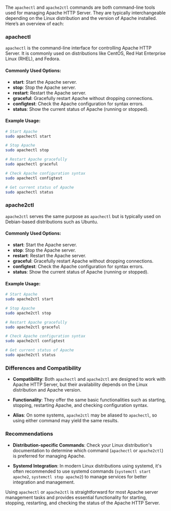 The `apachectl` and `apache2ctl` commands are both command-line tools used for managing Apache HTTP Server. They are typically interchangeable depending on the Linux distribution and the version of Apache installed. Here’s an overview of each:

### apachectl

`apachectl` is the command-line interface for controlling Apache HTTP Server. It is commonly used on distributions like CentOS, Red Hat Enterprise Linux (RHEL), and Fedora.

#### Commonly Used Options:
- **start**: Start the Apache server.
- **stop**: Stop the Apache server.
- **restart**: Restart the Apache server.
- **graceful**: Gracefully restart Apache without dropping connections.
- **configtest**: Check the Apache configuration for syntax errors.
- **status**: Show the current status of Apache (running or stopped).

#### Example Usage:
```bash
# Start Apache
sudo apachectl start

# Stop Apache
sudo apachectl stop

# Restart Apache gracefully
sudo apachectl graceful

# Check Apache configuration syntax
sudo apachectl configtest

# Get current status of Apache
sudo apachectl status
```

### apache2ctl

`apache2ctl` serves the same purpose as `apachectl` but is typically used on Debian-based distributions such as Ubuntu.

#### Commonly Used Options:
- **start**: Start the Apache server.
- **stop**: Stop the Apache server.
- **restart**: Restart the Apache server.
- **graceful**: Gracefully restart Apache without dropping connections.
- **configtest**: Check the Apache configuration for syntax errors.
- **status**: Show the current status of Apache (running or stopped).

#### Example Usage:
```bash
# Start Apache
sudo apache2ctl start

# Stop Apache
sudo apache2ctl stop

# Restart Apache gracefully
sudo apache2ctl graceful

# Check Apache configuration syntax
sudo apache2ctl configtest

# Get current status of Apache
sudo apache2ctl status
```

### Differences and Compatibility

- **Compatibility**: Both `apachectl` and `apache2ctl` are designed to work with Apache HTTP Server, but their availability depends on the Linux distribution and Apache version.
  
- **Functionality**: They offer the same basic functionalities such as starting, stopping, restarting Apache, and checking configuration syntax.

- **Alias**: On some systems, `apache2ctl` may be aliased to `apachectl`, so using either command may yield the same results.

### Recommendations

- **Distribution-specific Commands**: Check your Linux distribution's documentation to determine which command (`apachectl` or `apache2ctl`) is preferred for managing Apache.
  
- **Systemd Integration**: In modern Linux distributions using systemd, it's often recommended to use systemd commands (`systemctl start apache2`, `systemctl stop apache2`) to manage services for better integration and management.

Using `apachectl` or `apache2ctl` is straightforward for most Apache server management tasks and provides essential functionality for starting, stopping, restarting, and checking the status of the Apache HTTP Server.

